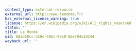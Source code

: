 ```yaml
---
content_type: external-resource
external_url: http://www.lemonde.fr/
has_external_license_warning: true
license: https://en.wikipedia.org/wiki/All_rights_reserved
status: ''
title: Le Monde
uid: b8ad50cc-d29c-4061-98c0-8ae794a10244
wayback_url: ''
---
```

